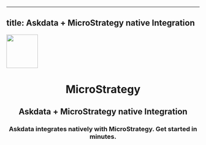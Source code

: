
  ---
  title: Askdata + MicroStrategy native Integration
  ---

<img class="dataset_icon" class="mx-auto d-block mb-4" width="82" height="88" src="https://chart.askdata.com/datasets/icons/microstrategy.png" alt="">
<h1 class="dataset_title" style="text-align: center;">MicroStrategy</h1>
<h2 class="dataset_subtitle" style="text-align: center;">Askdata + MicroStrategy native Integration</h2> 
<h3 class="dataset_description" style="text-align: center;">Askdata integrates natively with  MicroStrategy. Get started in minutes.</h3> 

  